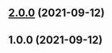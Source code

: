 ## [2.0.0](https://github.com/Internet-Society-Belgium/isTrust-API/compare/1.0.0...2.0.0) (2021-09-12)

## 1.0.0 (2021-09-12)

